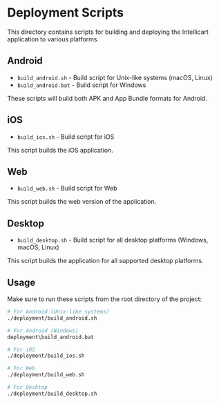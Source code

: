 # Deployment Scripts

This directory contains scripts for building and deploying the Intellicart application to various platforms.

## Android

- `build_android.sh` - Build script for Unix-like systems (macOS, Linux)
- `build_android.bat` - Build script for Windows

These scripts will build both APK and App Bundle formats for Android.

## iOS

- `build_ios.sh` - Build script for iOS

This script builds the iOS application.

## Web

- `build_web.sh` - Build script for Web

This script builds the web version of the application.

## Desktop

- `build_desktop.sh` - Build script for all desktop platforms (Windows, macOS, Linux)

This script builds the application for all supported desktop platforms.

## Usage

Make sure to run these scripts from the root directory of the project:

```bash
# For Android (Unix-like systems)
./deployment/build_android.sh

# For Android (Windows)
deployment\build_android.bat

# For iOS
./deployment/build_ios.sh

# For Web
./deployment/build_web.sh

# For Desktop
./deployment/build_desktop.sh
```